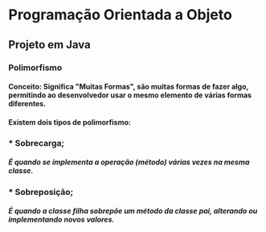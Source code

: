 # Programação Orientada a Objeto

## Projeto em Java

### Polimorfismo

#### Conceito: Significa "Muitas Formas", são muitas formas de fazer algo, permitindo ao desenvolvedor usar o mesmo elemento de várias formas diferentes.

#### Existem dois tipos de polimorfismo:

### * Sobrecarga;

##### É quando se implementa a operação (método) várias vezes na mesma classe.

### * Sobreposição;

##### É quando a classe filha sobrepõe um método da classe pai, alterando ou implementando novos valores.